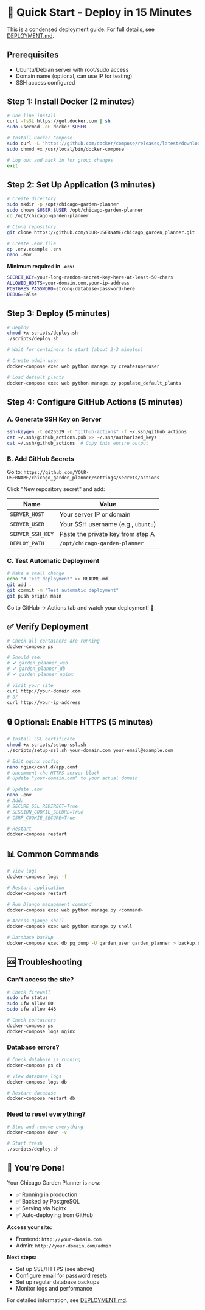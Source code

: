 # 🚀 Quick Start - Deploy in 15 Minutes

This is a condensed deployment guide. For full details, see [DEPLOYMENT.md](DEPLOYMENT.md).

## Prerequisites

- Ubuntu/Debian server with root/sudo access
- Domain name (optional, can use IP for testing)
- SSH access configured

## Step 1: Install Docker (2 minutes)

```bash
# One-line install
curl -fsSL https://get.docker.com | sh
sudo usermod -aG docker $USER

# Install Docker Compose
sudo curl -L "https://github.com/docker/compose/releases/latest/download/docker-compose-$(uname -s)-$(uname -m)" -o /usr/local/bin/docker-compose
sudo chmod +x /usr/local/bin/docker-compose

# Log out and back in for group changes
exit
```

## Step 2: Set Up Application (3 minutes)

```bash
# Create directory
sudo mkdir -p /opt/chicago-garden-planner
sudo chown $USER:$USER /opt/chicago-garden-planner
cd /opt/chicago-garden-planner

# Clone repository
git clone https://github.com/YOUR-USERNAME/chicago_garden_planner.git .

# Create .env file
cp .env.example .env
nano .env
```

**Minimum required in `.env`:**

```bash
SECRET_KEY=your-long-random-secret-key-here-at-least-50-chars
ALLOWED_HOSTS=your-domain.com,your-ip-address
POSTGRES_PASSWORD=strong-database-password-here
DEBUG=False
```

## Step 3: Deploy (5 minutes)

```bash
# Deploy
chmod +x scripts/deploy.sh
./scripts/deploy.sh

# Wait for containers to start (about 2-3 minutes)

# Create admin user
docker-compose exec web python manage.py createsuperuser

# Load default plants
docker-compose exec web python manage.py populate_default_plants
```

## Step 4: Configure GitHub Actions (5 minutes)

### A. Generate SSH Key on Server

```bash
ssh-keygen -t ed25519 -C "github-actions" -f ~/.ssh/github_actions
cat ~/.ssh/github_actions.pub >> ~/.ssh/authorized_keys
cat ~/.ssh/github_actions  # Copy this entire output
```

### B. Add GitHub Secrets

Go to: `https://github.com/YOUR-USERNAME/chicago_garden_planner/settings/secrets/actions`

Click "New repository secret" and add:

| Name | Value |
|------|-------|
| `SERVER_HOST` | Your server IP or domain |
| `SERVER_USER` | Your SSH username (e.g., `ubuntu`) |
| `SERVER_SSH_KEY` | Paste the private key from step A |
| `DEPLOY_PATH` | `/opt/chicago-garden-planner` |

### C. Test Automatic Deployment

```bash
# Make a small change
echo "# Test deployment" >> README.md
git add .
git commit -m "Test automatic deployment"
git push origin main
```

Go to GitHub → Actions tab and watch your deployment! 🎉

## ✅ Verify Deployment

```bash
# Check all containers are running
docker-compose ps

# Should see:
# ✔ garden_planner_web
# ✔ garden_planner_db
# ✔ garden_planner_nginx

# Visit your site
curl http://your-domain.com
# or
curl http://your-ip-address
```

## 🔒 Optional: Enable HTTPS (5 minutes)

```bash
# Install SSL certificate
chmod +x scripts/setup-ssl.sh
./scripts/setup-ssl.sh your-domain.com your-email@example.com

# Edit nginx config
nano nginx/conf.d/app.conf
# Uncomment the HTTPS server block
# Update "your-domain.com" to your actual domain

# Update .env
nano .env
# Add:
# SECURE_SSL_REDIRECT=True
# SESSION_COOKIE_SECURE=True
# CSRF_COOKIE_SECURE=True

# Restart
docker-compose restart
```

## 📊 Common Commands

```bash
# View logs
docker-compose logs -f

# Restart application
docker-compose restart

# Run Django management command
docker-compose exec web python manage.py <command>

# Access Django shell
docker-compose exec web python manage.py shell

# Database backup
docker-compose exec db pg_dump -U garden_user garden_planner > backup.sql
```

## 🆘 Troubleshooting

### Can't access the site?

```bash
# Check firewall
sudo ufw status
sudo ufw allow 80
sudo ufw allow 443

# Check containers
docker-compose ps
docker-compose logs nginx
```

### Database errors?

```bash
# Check database is running
docker-compose ps db

# View database logs
docker-compose logs db

# Restart database
docker-compose restart db
```

### Need to reset everything?

```bash
# Stop and remove everything
docker-compose down -v

# Start fresh
./scripts/deploy.sh
```

## 🎉 You're Done!

Your Chicago Garden Planner is now:
- ✅ Running in production
- ✅ Backed by PostgreSQL
- ✅ Serving via Nginx
- ✅ Auto-deploying from GitHub

**Access your site:**
- Frontend: `http://your-domain.com`
- Admin: `http://your-domain.com/admin`

**Next steps:**
- Set up SSL/HTTPS (see above)
- Configure email for password resets
- Set up regular database backups
- Monitor logs and performance

For detailed information, see [DEPLOYMENT.md](DEPLOYMENT.md).
